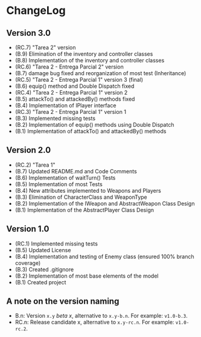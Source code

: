 ChangeLog
=========

Version 3.0
-----------
- (RC.7) "Tarea 2" version
- (B.9) Elimination of the inventory and controller classes
- (B.8) Implementation of the inventory and controller classes
- (RC.6) "Tarea 2 - Entrega Parcial 2" version
- (B.7) damage bug fixed and reorganization of most test (Inheritance)
- (RC.5) "Tarea 2 - Entrega Parcial 1" version 3 (final)
- (B.6) equip() method and Double Dispatch fixed 
- (RC.4) "Tarea 2 - Entrega Parcial 1" version 2
- (B.5) attackTo() and attackedBy() methods fixed 
- (B.4) Implementation of IPlayer interface 
- (RC.3) "Tarea 2 - Entrega Parcial 1" version 1
- (B.3) Implemented missing tests
- (B.2) Implementation of equip() methods using Double Dispatch
- (B.1) Implementation of attackTo() and attackedBy() methods

Version 2.0
-----------
- (RC.2) "Tarea 1"
- (B.7) Updated README.md and Code Comments
- (B.6) Implementation of waitTurn() Tests
- (B.5) Implementation of most Tests
- (B.4) New attributes implemented to Weapons and Players
- (B.3) Elimination of CharacterClass and WeaponType
- (B.2) Implementation of the IWeapon and AbstractWeapon Class Design
- (B.1) Implementation of the AbstractPlayer Class Design

Version 1.0
-----------
- (RC.1) Implemented missing tests
- (B.5) Updated License
- (B.4) Implementation and testing of Enemy class (ensured 100% branch coverage)
- (B.3) Created .gitignore
- (B.2) Implementation of most base elements of the model
- (B.1) Created project

A note on the version naming
----------------------------
- B.n: Version ``x.y`` _beta x_, alternative to ``x.y-b.n``.
  For example: ``v1.0-b.3``.
- RC.n: Release candidate x, alternative to ``x.y-rc.n``.
  For example: ``v1.0-rc.2``.